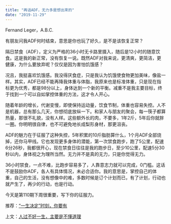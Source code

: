 ```yaml
---
title: "再话ADF，无力多是想出来的"
date: "2019-11-29"
---
```


Fernand Leger，A.B.C.

  

有朋友问我ADF何时结束，意思是你也玩了好久，是不是该恢复正常？  

  

隔日禁食（ADF），定义为严格的36小时无卡路里摄入，随后是12小时的随意饮食。这是我的新正常，没有恢复一说。既然ADF对我来说，更清爽，更简洁，更健康，为什么要放弃呢？仅仅是因为害怕饥饿感？

  

况且，我挺喜欢饥饿感。我没得厌食症，只是我认为饥饿使食物更加美味，像盐一样。其实，ADF已经不能再降我体重与体脂，我原来也是标准体重，只是现在指标更为优秀，都是98分以上，身体达到一个新的平衡。减重不是我主要目标，终于找到一个可以自如掌控体重的方法，这才令人开心。

  

随着年龄的增长，代谢变慢，即使保持运动量，饮食节制，体重也容易失控。人不是机器，总有那么几天，你想彻底放纵一下。和家人与朋友的聚会，每一筷子都算热量，那很不礼貌，没有人样。这些额外长的肉，不要多，1年2斤，5年后你就胖一圈。你明明很自律，也不可避免地长成梨形身材，那更沮丧。

  

ADF的魅力在于征服了这种失控，5年积累的10斤脂肪算什么，1个月ADF全部烧掉，还你马甲线。它也发现更多身体的潜能，第一次禁食跑步，跑了5公里，配速6分26秒，我都很开心，现在禁食日往往是我的跑步日，至少10公里，配速5分30秒以内，身体视之为理所当然。无力并不是真的无力，只是你觉得无力。

  

36小时禁食，一点不难，比跑步容易多了，人靠意志力就可以完成，0门槛。这话不是鼓励你ADF，各人有具体情况，未必合适你。我的意思是，掌控自己的体重，自己的生活，没有想像中的难，多数时候是订个计划而已，有了计划，行动也就产生了，再少的行动，也是行动。

  

今天是第110期下周很重要，写下你的征服力。

推荐：[“一生决定”时刻，你要有](http://mp.weixin.qq.com/s?__biz=MjM5NDU0Mjk2MQ==&mid=2651635345&idx=1&sn=daf85085ec32e88be6da1b6ae7d2adb1&chksm=bd7e3a8f8a09b399b370a4388ad3aaaa25120f7e4ecfa89997fa3fe2f8833927959948d0fcf8&scene=21#wechat_redirect)  

上文：[人过不好一生，主要是不懂道理](http://mp.weixin.qq.com/s?__biz=MjM5NDU0Mjk2MQ==&mid=2651636336&idx=1&sn=846d012e780ee9f421e498bae372dd8f&chksm=bd7e466e8a09cf7837e0d4941cbfd6f8b1059474cc0bedfd0f80bef3ce2fb509eceaf276f593&scene=21#wechat_redirect)
